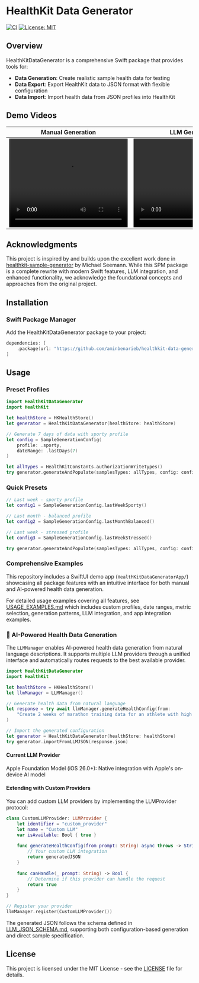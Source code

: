 # HealthKit Data Generator

<!-- 
[![Release](https://github.com/aminbenarieb/healthkit-data-generator/actions/workflows/release.yml/badge.svg)](https://github.com/aminbenarieb/healthkit-data-generator/actions/workflows/release.yml)
[![CodeQL](https://github.com/aminbenarieb/healthkit-data-generator/actions/workflows/codeql.yml/badge.svg)](https://github.com/aminbenarieb/healthkit-data-generator/actions/workflows/codeql.yml)
[![Swift 5.10](https://img.shields.io/badge/Swift-5.10-orange.svg)](https://swift.org)
[![iOS 18.0+](https://img.shields.io/badge/iOS-18.0+-blue.svg)](https://developer.apple.com/ios/) -->
[![CI](https://github.com/aminbenarieb/healthkit-data-generator/actions/workflows/ci.yml/badge.svg)](https://github.com/aminbenarieb/healthkit-data-generator/actions/workflows/ci.yml)
[![License: MIT](https://img.shields.io/badge/License-MIT-yellow.svg)](https://opensource.org/licenses/MIT)

## Overview

HealthKitDataGenerator is a comprehensive Swift package that provides tools for:

- **Data Generation**: Create realistic sample health data for testing
- **Data Export**: Export HealthKit data to JSON format with flexible configuration
- **Data Import**: Import health data from JSON profiles into HealthKit

## Demo Videos

| Manual Generation  | LLM Generation  | 
|---------|---------|
| <video width="320" height="240" src="https://github.com/user-attachments/assets/2e953227-0b84-4c1f-90af-cfdbc43583e6"></video>  |   <video width="320" height="240" src="https://github.com/user-attachments/assets/5b808db3-4ae7-4188-a687-505a9b71b5da"></video> | 


## Acknowledgments

This project is inspired by and builds upon the excellent work done in [healthkit-sample-generator](https://github.com/mseemann/healthkit-sample-generator) by Michael Seemann. While this SPM package is a complete rewrite with modern Swift features, LLM integration, and enhanced functionality, we acknowledge the foundational concepts and approaches from the original project.

## Installation

### Swift Package Manager

Add the HealthKitDataGenerator package to your project:

```swift
dependencies: [
    .package(url: "https://github.com/aminbenarieb/healthkit-data-generator", from: "0.1.0")
]
```

## Usage

### Preset Profiles

```swift
import HealthKitDataGenerator
import HealthKit

let healthStore = HKHealthStore()
let generator = HealthKitDataGenerator(healthStore: healthStore)

// Generate 7 days of data with sporty profile
let config = SampleGenerationConfig(
    profile: .sporty,
    dateRange: .lastDays(7)
)

let allTypes = HealthKitConstants.authorizationWriteTypes()
try generator.generateAndPopulate(samplesTypes: allTypes, config: config)
```

### Quick Presets

```swift
// Last week - sporty profile
let config1 = SampleGenerationConfig.lastWeekSporty()

// Last month - balanced profile
let config2 = SampleGenerationConfig.lastMonthBalanced()

// Last week - stressed profile
let config3 = SampleGenerationConfig.lastWeekStressed()

try generator.generateAndPopulate(samplesTypes: allTypes, config: config1)
```

### Comprehensive Examples

This repository includes a SwiftUI demo app (`HealthKitDataGeneratorApp/`) showcasing all package features with an intuitive interface for both manual and AI-powered health data generation.

For detailed usage examples covering all features, see [USAGE_EXAMPLES.md](USAGE_EXAMPLES.md) which includes custom profiles, date ranges, metric selection, generation patterns, LLM integration, and app integration examples.

### 🤖 AI-Powered Health Data Generation

The `LLMManager` enables AI-powered health data generation from natural language descriptions. It supports multiple LLM providers through a unified interface and automatically routes requests to the best available provider.

```swift
import HealthKitDataGenerator
import HealthKit

let healthStore = HKHealthStore()
let llmManager = LLMManager()

// Generate health data from natural language
let response = try await llmManager.generateHealthConfig(from: 
    "Create 2 weeks of marathon training data for an athlete with high activity, excellent sleep, and high-protein diet"
)

// Import the generated configuration
let generator = HealthKitDataGenerator(healthStore: healthStore)
try generator.importFromLLMJSON(response.json)
```

#### Current LLM Provider
Apple Foundation Model (iOS 26.0+): Native integration with Apple's on-device AI model

#### Extending with Custom Providers
You can add custom LLM providers by implementing the LLMProvider protocol:
```swift
class CustomLLMProvider: LLMProvider {
    let identifier = "custom_provider"
    let name = "Custom LLM"
    var isAvailable: Bool { true }
    
    func generateHealthConfig(from prompt: String) async throws -> String {
        // Your custom LLM integration
        return generatedJSON
    }
    
    func canHandle(_ prompt: String) -> Bool {
        // Determine if this provider can handle the request
        return true
    }
}

// Register your provider
llmManager.register(CustomLLMProvider())
```

The generated JSON follows the schema defined in [LLM_JSON_SCHEMA.md](LLM_JSON_SCHEMA.md), supporting both configuration-based generation and direct sample specification.

<!-- ### Data Export

```swift
import HealthKitDataGenerator


```

### Data Import

```swift
import HealthKitDataGenerator

``` -->


## License

This project is licensed under the MIT License - see the [LICENSE](LICENSE) file for details.
